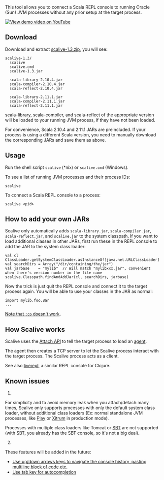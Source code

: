 This tool allows you to connect a Scala REPL console to running Oracle (Sun)
JVM processes without any prior setup at the target process.

[![View demo video on YouTube](http://img.youtube.com/vi/h45QQ45D9P8/0.jpg)](http://www.youtube.com/watch?v=h45QQ45D9P8)

## Download

Download and extract
[scalive-1.3.zip](https://github.com/xitrum-framework/scalive/releases/download/v1.3/scalive-1.3.zip),
you will see:

```
scalive-1.3/
  scalive
  scalive.cmd
  scalive-1.3.jar

  scala-library-2.10.4.jar
  scala-compiler-2.10.4.jar
  scala-reflect-2.10.4.jar

  scala-library-2.11.1.jar
  scala-compiler-2.11.1.jar
  scala-reflect-2.11.1.jar
```

scala-library, scala-compiler, and scala-reflect of the appropriate version
will be loaded to your running JVM process, if they have not been loaded.

For convenience, Scala 2.10.4 and 2.11.1 JARs are preincluded. If your
process is using a different Scala version, you need to manually download the
corresponding JARs and save them as above.

## Usage

Run the shell script `scalive` (*nix) or `scalive.cmd` (Windows).

To see a list of running JVM processes and their process IDs:

```
scalive
```

To connect a Scala REPL console to a process:

```
scalive <pid>
```

## How to add your own JARs

Scalive only automatically adds `scala-library.jar`, `scala-compiler.jar`,
`scala-reflect.jar`, and `scalive.jar` to the system classpath. If you want to
load additional classes in other JARs, first run these in the REPL console to
add the JAR to the system class loader:

```
val cl         = ClassLoader.getSystemClassLoader.asInstanceOf[java.net.URLClassLoader]
val searchDirs = Array("/dir/containing/the/jar")
val jarbase    = "mylib"  // Will match "mylibxxx.jar", convenient when there's version number in the file name
scalive.Classpath.findAndAddJar(cl, searchDirs, jarbase)
```

Now the trick is just quit the REPL console and connect it to the target process
again. You will be able to use your classes in the JAR as normal:

```
import mylib.foo.Bar
...
```

[Note that `:cp` doesn't work](http://stackoverflow.com/questions/18033752/cannot-add-a-jar-to-scala-repl-with-the-cp-command).

## How Scalive works

Scalive uses the [Attach API](https://blogs.oracle.com/CoreJavaTechTips/entry/the_attach_api)
to tell the target process to load an [agent](http://javahowto.blogspot.jp/2006/07/javaagent-option.html).

The agent then creates a TCP server to let the Scalive process interact with the
target process. The Scalive process acts as a client.

See also [liverepl](https://github.com/djpowell/liverepl), a similar REPL
console for Clojure.

## Known issues

1.

For simplicity and to avoid memory leak when you attach/detach many times,
Scalive only supports processes with only the default system class loader,
without additional class loaders (Ex: normal standalone JVM processes, like
[Play](http://www.playframework.com/) or
[Xitrum](http://xitrum-framework.github.io/) in production mode).

Processes with multiple class loaders like Tomcat or
[SBT](http://www.scala-sbt.org/) are not supported (with SBT, you already has
the SBT console, so it's not a big deal).

2.

These features will be added in the future:

* [Use up/down arrows keys to navigate the console history, pasting multiline block of code etc.](https://github.com/xitrum-framework/scalive/issues/1)
* [Use tab key for autocompletion](https://github.com/xitrum-framework/scalive/issues/2)
